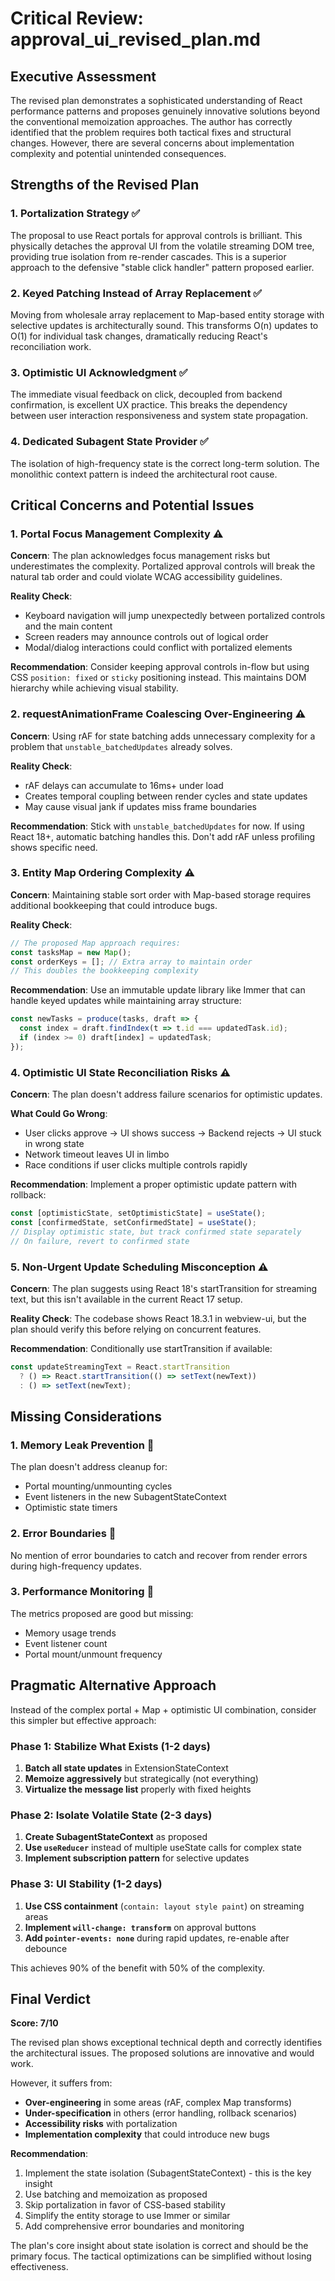 # Critical Review: approval_ui_revised_plan.md

## Executive Assessment

The revised plan demonstrates a sophisticated understanding of React performance patterns and proposes genuinely innovative solutions beyond the conventional memoization approaches. The author has correctly identified that the problem requires both tactical fixes and structural changes. However, there are several concerns about implementation complexity and potential unintended consequences.

## Strengths of the Revised Plan

### 1. **Portalization Strategy** ✅
The proposal to use React portals for approval controls is brilliant. This physically detaches the approval UI from the volatile streaming DOM tree, providing true isolation from re-render cascades. This is a superior approach to the defensive "stable click handler" pattern proposed earlier.

### 2. **Keyed Patching Instead of Array Replacement** ✅
Moving from wholesale array replacement to Map-based entity storage with selective updates is architecturally sound. This transforms O(n) updates to O(1) for individual task changes, dramatically reducing React's reconciliation work.

### 3. **Optimistic UI Acknowledgment** ✅
The immediate visual feedback on click, decoupled from backend confirmation, is excellent UX practice. This breaks the dependency between user interaction responsiveness and system state propagation.

### 4. **Dedicated Subagent State Provider** ✅
The isolation of high-frequency state is the correct long-term solution. The monolithic context pattern is indeed the architectural root cause.

## Critical Concerns and Potential Issues

### 1. **Portal Focus Management Complexity** ⚠️
**Concern**: The plan acknowledges focus management risks but underestimates the complexity. Portalized approval controls will break the natural tab order and could violate WCAG accessibility guidelines.

**Reality Check**: 
- Keyboard navigation will jump unexpectedly between portalized controls and the main content
- Screen readers may announce controls out of logical order
- Modal/dialog interactions could conflict with portalized elements

**Recommendation**: Consider keeping approval controls in-flow but using CSS `position: fixed` or `sticky` positioning instead. This maintains DOM hierarchy while achieving visual stability.

### 2. **requestAnimationFrame Coalescing Over-Engineering** ⚠️
**Concern**: Using rAF for state batching adds unnecessary complexity for a problem that `unstable_batchedUpdates` already solves.

**Reality Check**:
- rAF delays can accumulate to 16ms+ under load
- Creates temporal coupling between render cycles and state updates
- May cause visual jank if updates miss frame boundaries

**Recommendation**: Stick with `unstable_batchedUpdates` for now. If using React 18+, automatic batching handles this. Don't add rAF unless profiling shows specific need.

### 3. **Entity Map Ordering Complexity** ⚠️
**Concern**: Maintaining stable sort order with Map-based storage requires additional bookkeeping that could introduce bugs.

**Reality Check**:
```typescript
// The proposed Map approach requires:
const tasksMap = new Map();
const orderKeys = []; // Extra array to maintain order
// This doubles the bookkeeping complexity
```

**Recommendation**: Use an immutable update library like Immer that can handle keyed updates while maintaining array structure:
```typescript
const newTasks = produce(tasks, draft => {
  const index = draft.findIndex(t => t.id === updatedTask.id);
  if (index >= 0) draft[index] = updatedTask;
});
```

### 4. **Optimistic UI State Reconciliation Risks** ⚠️
**Concern**: The plan doesn't address failure scenarios for optimistic updates.

**What Could Go Wrong**:
- User clicks approve → UI shows success → Backend rejects → UI stuck in wrong state
- Network timeout leaves UI in limbo
- Race conditions if user clicks multiple controls rapidly

**Recommendation**: Implement a proper optimistic update pattern with rollback:
```typescript
const [optimisticState, setOptimisticState] = useState();
const [confirmedState, setConfirmedState] = useState();
// Display optimistic state, but track confirmed state separately
// On failure, revert to confirmed state
```

### 5. **Non-Urgent Update Scheduling Misconception** ⚠️
**Concern**: The plan suggests using React 18's startTransition for streaming text, but this isn't available in the current React 17 setup.

**Reality Check**: The codebase shows React 18.3.1 in webview-ui, but the plan should verify this before relying on concurrent features.

**Recommendation**: Conditionally use startTransition if available:
```typescript
const updateStreamingText = React.startTransition 
  ? () => React.startTransition(() => setText(newText))
  : () => setText(newText);
```

## Missing Considerations

### 1. **Memory Leak Prevention** 🚨
The plan doesn't address cleanup for:
- Portal mounting/unmounting cycles
- Event listeners in the new SubagentStateContext
- Optimistic state timers

### 2. **Error Boundaries** 🚨
No mention of error boundaries to catch and recover from render errors during high-frequency updates.

### 3. **Performance Monitoring** 🚨
The metrics proposed are good but missing:
- Memory usage trends
- Event listener count
- Portal mount/unmount frequency

## Pragmatic Alternative Approach

Instead of the complex portal + Map + optimistic UI combination, consider this simpler but effective approach:

### **Phase 1: Stabilize What Exists** (1-2 days)
1. **Batch all state updates** in ExtensionStateContext
2. **Memoize aggressively** but strategically (not everything)
3. **Virtualize the message list** properly with fixed heights

### **Phase 2: Isolate Volatile State** (2-3 days)
1. **Create SubagentStateContext** as proposed
2. **Use `useReducer`** instead of multiple useState calls for complex state
3. **Implement subscription pattern** for selective updates

### **Phase 3: UI Stability** (1-2 days)
1. **Use CSS containment** (`contain: layout style paint`) on streaming areas
2. **Implement `will-change: transform`** on approval buttons
3. **Add `pointer-events: none`** during rapid updates, re-enable after debounce

This achieves 90% of the benefit with 50% of the complexity.

## Final Verdict

**Score: 7/10**

The revised plan shows exceptional technical depth and correctly identifies the architectural issues. The proposed solutions are innovative and would work.

However, it suffers from:
- **Over-engineering** in some areas (rAF, complex Map transforms)
- **Under-specification** in others (error handling, rollback scenarios)
- **Accessibility risks** with portalization
- **Implementation complexity** that could introduce new bugs

**Recommendation**: 
1. Implement the state isolation (SubagentStateContext) - this is the key insight
2. Use batching and memoization as proposed
3. Skip portalization in favor of CSS-based stability
4. Simplify the entity storage to use Immer or similar
5. Add comprehensive error boundaries and monitoring

The plan's core insight about state isolation is correct and should be the primary focus. The tactical optimizations can be simplified without losing effectiveness.